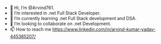 - 👋 Hi, I’m @Arvind761.
- 👀 I’m interested in .net Full Stack Developer.
- 🌱 I’m currently learning .net Full Stack development and DSA.
- 💞️ I’m looking to collaborate on .net Development.
- 📫 How to reach me  https://www.linkedin.com/in/arvind-kumar-yadav-445385207/ 

<!---
Arvind761/Arvind761 is a ✨ special ✨ repository because its `README.md` (this file) appears on your GitHub profile.
You can click the Preview link to take a look at your changes.
--->
